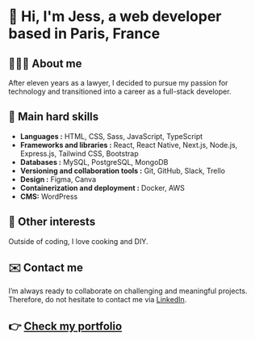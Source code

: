 # 👋 Hi, I'm Jess, a web developer based in Paris, France

## 👩🏽‍💻 About me
After eleven years as a lawyer, I decided to pursue my passion for technology and transitioned into a career as a full-stack developer.

## 🌱 Main hard skills

- **Languages :** HTML, CSS, Sass, JavaScript, TypeScript
- **Frameworks and libraries :**  React, React Native, Next.js, Node.js, Express.js, Tailwind CSS, Bootstrap 
- **Databases :** MySQL, PostgreSQL, MongoDB
- **Versioning and collaboration tools :** Git, GitHub, Slack, Trello
- **Design :** Figma, Canva
- **Containerization and deployment :** Docker, AWS
- **CMS:** WordPress

## 💞️ Other interests
Outside of coding, I love cooking and DIY.

## ✉️ Contact me
I’m always ready to collaborate on challenging and meaningful projects. Therefore, do not hesitate to contact me via [LinkedIn](https://www.linkedin.com/in/jesselessa/).

## 👉 [Check my portfolio]([https://jesselessa.netlify.app/])
